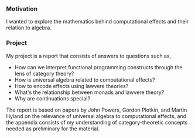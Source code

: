 
### Motivation
I wanted to explore the mathematics behind computational effects and their relation to algebra. 

### Project
My project is a report that consists of answers to questions such as,
- How can we interpret functional programming constructs through the lens of category theory?
- How is universal algebra related to computational effects?
- How to encode effects using lawvere theories?
- What's the relationship between monads and lawvere theory?
- Why are continuations special?

  
The report is based on papers by John Powers, Gordon Plotkin, and Martin Hyland on the relevance of universal algebra to computational effects, and the appendix consists of my understanding of category-theoretic concepts needed as preliminary for the material.
